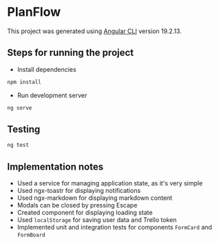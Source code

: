 # PlanFlow

This project was generated using [Angular CLI](https://github.com/angular/angular-cli) version 19.2.13.

## Steps for running the project

- Install dependencies

```bash
npm install
```

- Run development server

```bash
ng serve
```

## Testing

```bash
ng test
```

## Implementation notes

- Used a service for managing application state, as it's very simple
- Used ngx-toastr for displaying notifications
- Used ngx-markdown for displaying markdown content
- Modals can be closed by pressing Escape
- Created component for displaying loading state
- Used `localStorage` for saving user data and Trello token
- Implemented unit and integration tests for components `FormCard` and `FormBoard`
